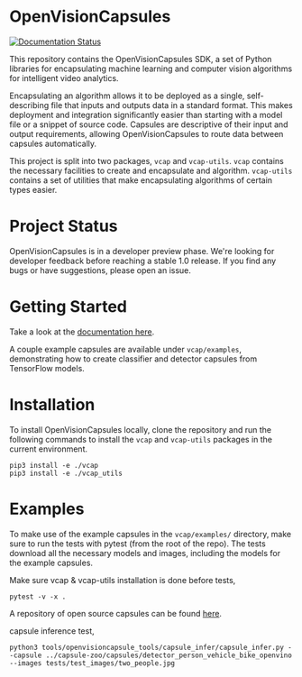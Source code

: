 # OpenVisionCapsules

[![Documentation Status](https://readthedocs.org/projects/openvisioncapsules/badge/?version=latest)](https://openvisioncapsules.readthedocs.io/en/latest/?badge=latest)

This repository contains the OpenVisionCapsules SDK, a set of Python libraries
for encapsulating machine learning and computer vision algorithms for
intelligent video analytics.

Encapsulating an algorithm allows it to be deployed as a single, self-describing
file that inputs and outputs data in a standard format. This makes deployment
and integration significantly easier than starting with a model file or a
snippet of source code. Capsules are descriptive of their input and output
requirements, allowing OpenVisionCapsules to route data between capsules
automatically.

This project is split into two packages, `vcap` and `vcap-utils`. `vcap`
contains the necessary facilities to create and encapsulate and algorithm.
`vcap-utils` contains a set of utilities that make encapsulating algorithms of
certain types easier.

# Project Status

OpenVisionCapsules is in a developer preview phase. We're looking for developer
feedback before reaching a stable 1.0 release. If you find any bugs or have
suggestions, please open an issue.

# Getting Started

Take a look at the [documentation here][docs].

A couple example capsules are available under `vcap/examples`, demonstrating
how to create classifier and detector capsules from TensorFlow models.

# Installation

To install OpenVisionCapsules locally, clone the repository and run the
following commands to install the `vcap` and `vcap-utils` packages in the
current environment.

<!--
Installing both packages at the same time breaks setuptools_scm. See:
https://github.com/pypa/setuptools_scm/issues/454
-->
```
pip3 install -e ./vcap
pip3 install -e ./vcap_utils
```

# Examples

To make use of the example capsules in the `vcap/examples/` directory, make 
sure to run the tests with pytest (from the root of the repo). The tests
download all the necessary models and images, including the models for the 
example capsules.

Make sure vcap & vcap-utils installation is done before tests,

```
pytest -v -x .
```

A repository of open source capsules can be found [here][capsule_zoo].

[docs]: https://openvisioncapsules.readthedocs.io/en/latest/
[capsule_zoo]: https://github.com/aotuai/capsule_zoo

capsule inference test,
```
python3 tools/openvisioncapsule_tools/capsule_infer/capsule_infer.py --capsule ../capsule-zoo/capsules/detector_person_vehicle_bike_openvino  --images tests/test_images/two_people.jpg
```
